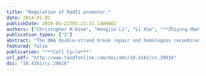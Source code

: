 ```yaml
---
title: "Regulation of Rad51 promoter."
date: 2014-01-01
publishDate: 2019-05-21T05:23:31.140468Z
authors: ["Christopher M Hine", "Hongjie Li", "Li Xie", "**Zhiyong Mao**", "Andrei Seluanov", "Vera Gorbunova"]
publication_types: ["2"]
abstract: "The DNA double-strand break repair and homologous recombination protein Rad51 is overexpressed in the majority of human cancers. This correlates with therapy resistance and decreased patient survival. We previously showed that constructs containing Rad51 promoter fused to a reporter gene are, on average, 850-fold more active in cancer cells than in normal cells. It is not well understood what factors and sequences regulate the Rad51 promoter and cause its high activity in cancerous cells. Here we characterized regulatory regions and examined genetic requirements for oncogenic stimulation of the Rad51 promoter. We identified specific regions responsible for up- and downregulation of the Rad51 promoter in cancerous cells. Furthermore, we show that Rad51 expression is positively regulated by EGR1 transcription factor. We then modeled the malignant transformation process by expressing a set of oncoproteins in normal human fibroblasts. Expression of different combinations of SV40 large T antigen, oncogenic Ras and SV40 small T antigen resulted in step-wise increase in Rad51 promoter activity, with all the 3 oncoproteins together leading to a 47-fold increase in expression. Cumulatively, these results suggest that Rad51 promoter is regulated by multiple factors, and that its expression is gradually activated as cells progress toward malignancy. "
featured: false
publication: "***Cell Cycle***"
url_pdf: "http://www.tandfonline.com/doi/abs/10.4161/cc.29016"
doi: "10.4161/cc.29016"
---
```


